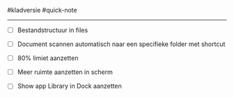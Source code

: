 #kladversie  #quick-note

---

- [ ] Bestandstructuur in files
- [ ] Document scannen automatisch naar een specifieke folder met shortcut
- [ ] 80% limiet aanzetten
- [ ] Meer ruimte aanzetten in scherm
- [ ] Show app Library in Dock aanzetten


